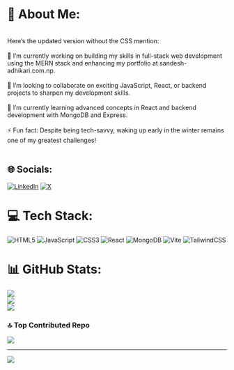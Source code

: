 # 💫 About Me:
<br>Here’s the updated version without the CSS mention:<br><br>🔭 I’m currently working on building my skills in full-stack web development using the MERN stack and enhancing my portfolio at sandesh-adhikari.com.np.<br><br>👯 I’m looking to collaborate on exciting JavaScript, React, or backend projects to sharpen my development skills.<br><br>🌱 I’m currently learning advanced concepts in React and backend development with MongoDB and Express.<br><br>⚡ Fun fact: Despite being tech-savvy, waking up early in the winter remains one of my greatest challenges!<br><br>


## 🌐 Socials:
[![LinkedIn](https://img.shields.io/badge/LinkedIn-%230077B5.svg?logo=linkedin&logoColor=white)](https://linkedin.com/in/https://www.linkedin.com/in/sandesh-adhikari-3b14532a4/) [![X](https://img.shields.io/badge/X-black.svg?logo=X&logoColor=white)](https://x.com/https://x.com/San_D_es) 

# 💻 Tech Stack:
![HTML5](https://img.shields.io/badge/html5-%23E34F26.svg?style=for-the-badge&logo=html5&logoColor=white) ![JavaScript](https://img.shields.io/badge/javascript-%23323330.svg?style=for-the-badge&logo=javascript&logoColor=%23F7DF1E) ![CSS3](https://img.shields.io/badge/css3-%231572B6.svg?style=for-the-badge&logo=css3&logoColor=white) ![React](https://img.shields.io/badge/react-%2320232a.svg?style=for-the-badge&logo=react&logoColor=%2361DAFB) ![MongoDB](https://img.shields.io/badge/MongoDB-%234ea94b.svg?style=for-the-badge&logo=mongodb&logoColor=white) ![Vite](https://img.shields.io/badge/vite-%23646CFF.svg?style=for-the-badge&logo=vite&logoColor=white) ![TailwindCSS](https://img.shields.io/badge/tailwindcss-%2338B2AC.svg?style=for-the-badge&logo=tailwind-css&logoColor=white)
# 📊 GitHub Stats:
![](https://github-readme-stats.vercel.app/api?username=LinearDash&theme=dark&hide_border=false&include_all_commits=false&count_private=false)<br/>
![](https://github-readme-streak-stats.herokuapp.com/?user=LinearDash&theme=dark&hide_border=false)<br/>
![](https://github-readme-stats.vercel.app/api/top-langs/?username=LinearDash&theme=dark&hide_border=false&include_all_commits=false&count_private=false&layout=compact)

### 🔝 Top Contributed Repo
![](https://github-contributor-stats.vercel.app/api?username=LinearDash&limit=5&theme=dark&combine_all_yearly_contributions=true)

---
[![](https://visitcount.itsvg.in/api?id=LinearDash&icon=0&color=0)](https://visitcount.itsvg.in)

<!-- Proudly created with GPRM ( https://gprm.itsvg.in ) -->
